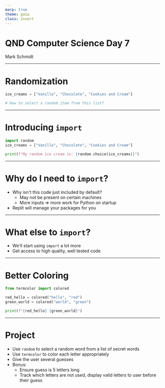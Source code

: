 ```yaml
---
marp: true
theme: gaia
class: invert
---
```


# QND Computer Science Day 7
Mark Schmidt

--- 

# Randomization

```python
ice_creams = ["Vanilla", "Chocolate", "Cookies and Cream"]

# How to select a random item from this list?
```

<!-- If I have a way to generate a random number, I could use it as a list index? -->

<!-- But how to get a random number? -->

---

# Introducing `import` 

```python
import random 
ice_creams = ["Vanilla", "Chocolate", "Cookies and Cream"]

print(f"My random ice cream is: {random.choice(ice_creams)}")
```

<!-- Generally, put imports at the top of your file before any of your code -->

<!-- Show more complex example with checking a million generations -->
--- 

# Why do I need to `import`?

- Why isn't this code just included by default?
    - May not be present on certain machines
    - More inputs => more work for Python on startup
- Replit will manage your packages for you

---

# What else to `import`?

- We'll start using `import` a lot more
- Get access to high quality, well tested code

---
# Better Coloring

```python
from termcolor import colored

red_hello = colored("hello", "red")
green_world = colored("world", "green")

print(f"{red_hello} {green_world}")

```

<!-- Note that we can accomplish the same import with import termcolor -->

---
# Project

- Use `random` to select a random word from a list of secret words
- Use `termcolor` to color each letter appropriately
- Give the user several guesses
- Bonus:
    - Ensure guess is 5 letters long
    - Track which letters are not used, display valid letters to user before their guess


